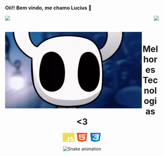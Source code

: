 ### Oii!! Bem vindo, me chamo Lucius 👋

<div>
  <img  src="https://github-readme-stats.vercel.app/api?username=Lucius-Brandhuber&show_icons=true&theme=tokyonight&include_all_commits=true&count_private=true"/>
  <img align="right" src="https://github-readme-stats.vercel.app/api/top-langs/?username=Lucius-Brandhuber&layout=compact&langs_count=16&theme=tokyonight"/>
</div>
<br>

<div  align="center"> 
  <div style="display: inline_block"><br>
    <img align="left" height="250" alt="coding-time" src="hollow.gif">
    <h1 align="center">Melhores Tecnologias <3</h1>
    <img align="center" height="30" width="40" alt="js-icon"  src="https://raw.githubusercontent.com/devicons/devicon/master/icons/javascript/javascript-plain.svg">
    <img align="center" height="30" width="40" alt="html-icon" src="https://raw.githubusercontent.com/devicons/devicon/master/icons/html5/html5-original.svg">
    <img align="center" height="30" width="40" alt="css-icon" src="https://raw.githubusercontent.com/devicons/devicon/master/icons/css3/css3-original.svg">
   </div>
    
![Snake animation](https://github.com/LuigiGF/LuigiGF/blob/output/github-contribution-grid-snake.svg)
